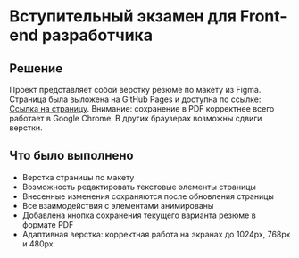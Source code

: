 
# Вступительный экзамен для Front-end разработчика

## Решение

Проект представляет собой верстку резюме по макету из Figma. Страница была выложена на GitHub Pages и доступна по ссылке: [Ссылка на страницу](https://kobak777.github.io/front-end-entrance-exam/).
Внимание: сохранение в PDF корректнее всего работает в Google Chrome. В других браузерах возможны сдвиги верстки.

## Что было выполнено
* Верстка страницы по макету
* Возможность редактировать текстовые элементы страницы
* Внесенные изменения сохраняются после обновления страницы
* Все взаимодействия с элементами анимированы
* Добавлена кнопка сохранения текущего варианта резюме в формате PDF
* Адаптивная верстка: корректная работа на экранах до 1024px, 768px и 480px
